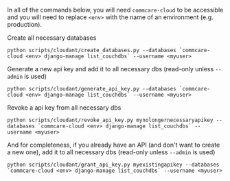 In all of the commands below, you will need `commcare-cloud` to be accessible
and you will need to replace `<env>` with the name of an environment (e.g. production).

Create all necessary databases
```
python scripts/cloudant/create_databases.py --databases `commcare-cloud <env> django-manage list_couchdbs` --username <myuser>
```

Generate a new api key and add it to all necessary dbs (read-only unless `--admin` is used)
```
python scripts/cloudant/generate_api_key.py --databases `commcare-cloud <env> django-manage list_couchdbs` --username <myuser>
```

Revoke a api key from all necessary dbs
```
python scripts/cloudant/revoke_api_key.py mynolongernecessaryapikey --databases `commcare-cloud <env> django-manage list_couchdbs` --username <myuser>
```

And for completeness, if you already have an API (and don't want to create a new one),
add it to all necessary dbs (read-only unless `--admin` is used)
```
python scripts/cloudant/grant_api_key.py myexistingapikey --databases `commcare-cloud <env> django-manage list_couchdbs` --username <myuser>
```
